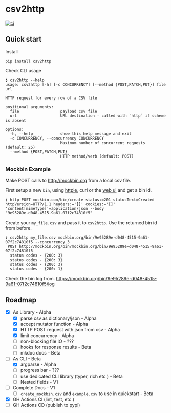 # csv2http

[![ci](https://github.com/Kilo59/csv2http/workflows/ci/badge.svg)](https://github.com/Kilo59/csv2http/actions)

## Quick start

Install

```
pip install csv2http
```

Check CLI usage

```
❯ csv2http --help
usage: csv2http [-h] [-c CONCURRENCY] [--method {POST,PATCH,PUT}] file url

HTTP request for every row of a CSV file

positional arguments:
  file                  payload csv file
  url                   URL destination - called with `http` if scheme is absent

options:
  -h, --help            show this help message and exit
  -c CONCURRENCY, --concurrency CONCURRENCY
                        Maximum number of concurrent requests (default: 25)
  --method {POST,PATCH,PUT}
                        HTTP method/verb (default: POST)
```

### Mockbin Example

Make POST calls to http://mockbin.org from a local csv file.

First setup a new `bin`, using [httpie](https://httpie.io/cli), curl or the [web ui](http://mockbin.com/bin/create) and get a bin id.

```
❯ http POST mockbin.com/bin/create status:=201 statusText=Created httpVersion=HTTP/1.1 headers:='[]' cookies:='[]' 'content[mimeType]'=application/json --body
"9e95289e-d048-4515-9a61-07f2c74810f5"
```

Create your `my_file.csv` and pass it to `csv2http`.
Use the returned bin id from before.

```
❯ csv2http my_file.csv mockbin.org/bin/9e95289e-d048-4515-9a61-07f2c74810f5 --concurrency 3
 POST http://mockbin.org/bin/mockbin.org/bin/9e95289e-d048-4515-9a61-07f2c74810f5
  status codes - {200: 3}
  status codes - {200: 3}
  status codes - {200: 3}
  status codes - {200: 1}
```

Check the bin log from.
https://mockbin.org/bin/9e95289e-d048-4515-9a61-07f2c74810f5/log

## Roadmap

- [x] As Library - Alpha
  - [x] parse csv as dictionary/json - Alpha
  - [x] accept mutator function - Alpha
  - [x] HTTP POST request with json from csv - Alpha
  - [x] limit concurrency - Alpha
  - [ ] non-blocking file IO - ???
  - [ ] hooks for response results - Beta
  - [ ] mkdoc docs - Beta
- [ ] As CLI - Beta
  - [x] argparse - Alpha
  - [ ] progress bar - ???
  - [ ] use dedicated CLI library (typer, rich etc.) - Beta
  - [ ] Nested fields - V1
- [ ] Complete Docs - V1
  - [ ] `create_mockbin.csv` and `example.csv` to use in quickstart - Beta
- [x] GH Actions CI (lint, test, etc.)
- [ ] GH Actions CD (publish to pypi)
